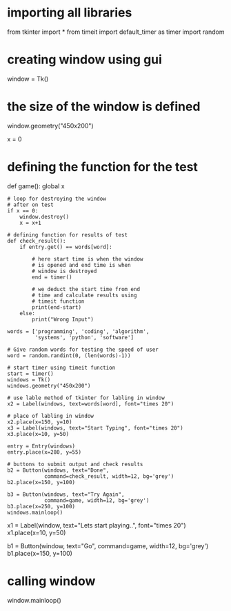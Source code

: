 # importing all libraries
from tkinter import *
from timeit import default_timer as timer
import random
  
# creating window using gui
window = Tk()
  
# the size of the window is defined
window.geometry("450x200")
  
x = 0
  
# defining the function for the test
def game():
    global x
  
    # loop for destroying the window
    # after on test
    if x == 0:
        window.destroy()
        x = x+1
  
    # defining function for results of test
    def check_result():
        if entry.get() == words[word]:
  
            # here start time is when the window
            # is opened and end time is when
            # window is destroyed
            end = timer()
  
            # we deduct the start time from end
            # time and calculate results using
            # timeit function
            print(end-start)
        else:
            print("Wrong Input")
  
    words = ['programming', 'coding', 'algorithm',
             'systems', 'python', 'software']
  
    # Give random words for testing the speed of user
    word = random.randint(0, (len(words)-1))
  
    # start timer using timeit function
    start = timer()
    windows = Tk()
    windows.geometry("450x200")
  
    # use lable method of tkinter for labling in window
    x2 = Label(windows, text=words[word], font="times 20")
  
    # place of labling in window
    x2.place(x=150, y=10)
    x3 = Label(windows, text="Start Typing", font="times 20")
    x3.place(x=10, y=50)
  
    entry = Entry(windows)
    entry.place(x=280, y=55)
  
    # buttons to submit output and check results
    b2 = Button(windows, text="Done",
                command=check_result, width=12, bg='grey')
    b2.place(x=150, y=100)
  
    b3 = Button(windows, text="Try Again", 
                command=game, width=12, bg='grey')
    b3.place(x=250, y=100)
    windows.mainloop()
  
  
x1 = Label(window, text="Lets start playing..", font="times 20")
x1.place(x=10, y=50)
  
b1 = Button(window, text="Go", command=game, width=12, bg='grey')
b1.place(x=150, y=100)
  
# calling window
window.mainloop()
